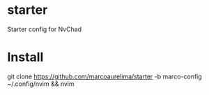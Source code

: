 # starter
Starter config for NvChad

# Install
git clone https://github.com/marcoaurelima/starter -b marco-config ~/.config/nvim && nvim
